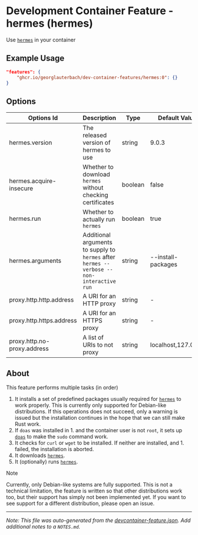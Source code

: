 
# Development Container Feature - hermes (hermes)

Use [`hermes`](https://github.com/georglauterbach/hermes) in your container

## Example Usage

```json
"features": {
    "ghcr.io/georglauterbach/dev-container-features/hermes:0": {}
}
```

## Options

| Options Id | Description | Type | Default Value |
|-----|-----|-----|-----|
| hermes.version | The released version of hermes to use | string | 9.0.3 |
| hermes.acquire-insecure | Whether to download `hermes` without checking certificates | boolean | false |
| hermes.run | Whether to actually run `hermes` | boolean | true |
| hermes.arguments | Additional arguments to supply to `hermes` after `hermes --verbose --non-interactive run` | string | --install-packages |
| proxy.http.http.address | A URI for an HTTP proxy | string | - |
| proxy.http.https.address | A URI for an HTTPS proxy | string | - |
| proxy.http.no-proxy.address | A list of URIs to not proxy | string | localhost,127.0.0.1 |

## About

This feature performs multiple tasks (in order)

1. It installs a set of predefined packages usually required for [`hermes`][link::hermes] to work properly. This is currently only supported for Debian-like distributions. If this operations does not succeed, only a warning is issued but the installation continues in the hope that we can still make Rust work.
2. If `doas` was installed in 1. and the container user is not `root`, it sets up [`doas`][link::doas] to make the `sudo` command work.
3. It checks for `curl` or `wget` to be installed. If neither are installed, and 1. failed, the installation is aborted.
4. It downloads [`hermes`][link::hermes].
5. It (optionally) runs [`hermes`][link::hermes].

> [!NOTE]
>
> Currently, only Debian-like systems are fully supported. This is not a technical limitation, the feature is written so that other distributions work too, but their support has simply not been implemented yet. If you want to see support for a different distribution, please open an issue.

[//]: # (Links)

[link::hermes]: https://github.com/georglauterbach/hermes
[link::doas]: https://wiki.archlinux.org/title/Doas


---

_Note: This file was auto-generated from the [devcontainer-feature.json](https://github.com/georglauterbach/dev-container-features/blob/main/src/hermes/devcontainer-feature.json).  Add additional notes to a `NOTES.md`._
